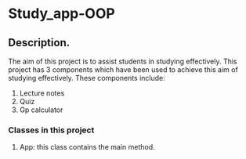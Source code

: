 ﻿# Study_app-OOP
## Description.
The aim of this project is to assist students in studying effectively. 
This project has 3 components which have been used to achieve this aim of studying effectively. These components include: 
1. Lecture notes
2. Quiz
3. Gp calculator 
### Classes in this project
1. App: this class contains the main method. 
